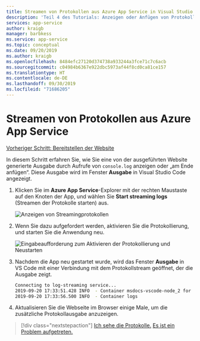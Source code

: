 ```yaml
---
title: Streamen von Protokollen aus Azure App Service in Visual Studio Code
description: 'Teil 4 des Tutorials: Anzeigen oder Anfügen von Protokollen.'
services: app-service
author: kraigb
manager: barbkess
ms.service: app-service
ms.topic: conceptual
ms.date: 09/20/2019
ms.author: kraigb
ms.openlocfilehash: 8484efc27120d374738a933244a3fce71c7c6acb
ms.sourcegitcommit: c04984b6367e922dbc5973af44f8cd0ca81ce157
ms.translationtype: HT
ms.contentlocale: de-DE
ms.lasthandoff: 09/30/2019
ms.locfileid: "71686205"
---
```

# <a name="stream-logs-from-azure-app-service"></a>Streamen von Protokollen aus Azure App Service

[Vorheriger Schritt: Bereitstellen der Website](tutorial-vscode-azure-app-service-node-03.md)

In diesem Schritt erfahren Sie, wie Sie eine von der ausgeführten Website generierte Ausgabe durch Aufrufe von `console.log` anzeigen oder „am Ende anfügen“. Diese Ausgabe wird im Fenster **Ausgabe** in Visual Studio Code angezeigt.

1. Klicken Sie im **Azure App Service**-Explorer mit der rechten Maustaste auf den Knoten der App, und wählen Sie **Start streaming logs** (Streamen der Protokolle starten) aus.

    ![Anzeigen von Streamingprotokollen](media/deploy-azure/view-logs.png)

1. Wenn Sie dazu aufgefordert werden, aktivieren Sie die Protokollierung, und starten Sie die Anwendung neu.

    ![Eingabeaufforderung zum Aktivieren der Protokollierung und Neustarten](media/deploy-azure/enable-restart.png)

1. Nachdem die App neu gestartet wurde, wird das Fenster **Ausgabe** in VS Code mit einer Verbindung mit dem Protokollstream geöffnet, der die Ausgabe zeigt.

    ```bash
    Connecting to log-streaming service...
    2019-09-20 17:33:51.428 INFO  - Container msdocs-vscode-node_2 for site msdocs-vscode-node initialized successfully.
    2019-09-20 17:33:56.500 INFO  - Container logs
    ```

1. Aktualisieren Sie die Webseite im Browser einige Male, um die zusätzliche Protokollausgabe anzuzeigen.

> [!div class="nextstepaction"]
> [Ich sehe die Protokolle.](tutorial-vscode-azure-app-service-node-05.md) [Es ist ein Problem aufgetreten.](https://www.research.net/r/PWZWZ52?tutorial=node-deployment-azureappservice&step=tailing-logs)
